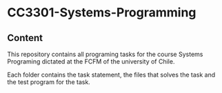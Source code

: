 # CC3301-Systems-Programming

## Content
This repository contains all programing tasks for the course Systems Programing dictated at the FCFM of the university of Chile.

Each folder contains the task statement, the files that solves the task and the test program for the task.
